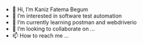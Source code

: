 - 👋 Hi, I’m Kaniz Fatema Begum
- 👀 I’m interested in software test automation
- 🌱 I’m currently learning postman and webdriverio
- 💞️ I’m looking to collaborate on ...
- 📫 How to reach me ...

<!---
kanizfatema10/kanizfatema10 is a ✨ special ✨ repository because its `README.md` (this file) appears on your GitHub profile.
You can click the Preview link to take a look at your changes.
--->

